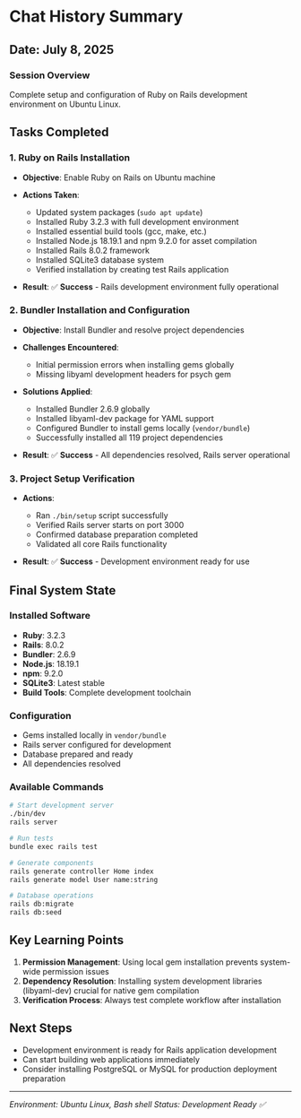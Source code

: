 # Chat History Summary

## Date: July 8, 2025

### Session Overview
Complete setup and configuration of Ruby on Rails development environment on Ubuntu Linux.

## Tasks Completed

### 1. Ruby on Rails Installation
- **Objective**: Enable Ruby on Rails on Ubuntu machine
- **Actions Taken**:
  - Updated system packages (`sudo apt update`)
  - Installed Ruby 3.2.3 with full development environment
  - Installed essential build tools (gcc, make, etc.)
  - Installed Node.js 18.19.1 and npm 9.2.0 for asset compilation
  - Installed Rails 8.0.2 framework
  - Installed SQLite3 database system
  - Verified installation by creating test Rails application

- **Result**: ✅ **Success** - Rails development environment fully operational

### 2. Bundler Installation and Configuration
- **Objective**: Install Bundler and resolve project dependencies
- **Challenges Encountered**:
  - Initial permission errors when installing gems globally
  - Missing libyaml development headers for psych gem
- **Solutions Applied**:
  - Installed Bundler 2.6.9 globally
  - Installed libyaml-dev package for YAML support
  - Configured Bundler to install gems locally (`vendor/bundle`)
  - Successfully installed all 119 project dependencies

- **Result**: ✅ **Success** - All dependencies resolved, Rails server operational

### 3. Project Setup Verification
- **Actions**:
  - Ran `./bin/setup` script successfully
  - Verified Rails server starts on port 3000
  - Confirmed database preparation completed
  - Validated all core Rails functionality

- **Result**: ✅ **Success** - Development environment ready for use

## Final System State

### Installed Software
- **Ruby**: 3.2.3
- **Rails**: 8.0.2
- **Bundler**: 2.6.9
- **Node.js**: 18.19.1
- **npm**: 9.2.0
- **SQLite3**: Latest stable
- **Build Tools**: Complete development toolchain

### Configuration
- Gems installed locally in `vendor/bundle`
- Rails server configured for development
- Database prepared and ready
- All dependencies resolved

### Available Commands
```bash
# Start development server
./bin/dev
rails server

# Run tests
bundle exec rails test

# Generate components
rails generate controller Home index
rails generate model User name:string

# Database operations
rails db:migrate
rails db:seed
```

## Key Learning Points
1. **Permission Management**: Using local gem installation prevents system-wide permission issues
2. **Dependency Resolution**: Installing system development libraries (libyaml-dev) crucial for native gem compilation
3. **Verification Process**: Always test complete workflow after installation

## Next Steps
- Development environment is ready for Rails application development
- Can start building web applications immediately
- Consider installing PostgreSQL or MySQL for production deployment preparation

---
*Environment: Ubuntu Linux, Bash shell*
*Status: Development Ready ✅*
